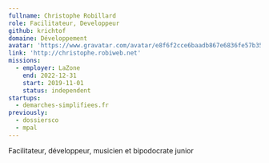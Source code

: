 ```yaml
---
fullname: Christophe Robillard
role: Facilitateur, Developpeur
github: krichtof
domaine: Développement
avatar: 'https://www.gravatar.com/avatar/e8f6f2cce6baadb867e6836fe57b3596?s=512'
link: 'http://christophe.robiweb.net'
missions:
  - employer: LaZone
    end: 2022-12-31
    start: 2019-11-01
    status: independent
startups:
  - demarches-simplifiees.fr
previously:
  - dossiersco
  - mpal
---
```


Facilitateur, développeur, musicien et bipodocrate junior
